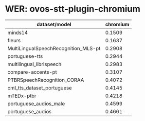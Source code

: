 
# WER: ovos-stt-plugin-chromium
|dataset/model|chromium|
|-|-|
| minds14 | 0.1509 |
| fleurs | 0.1637 |
| MultiLingualSpeechRecognition_MLS-pt | 0.2908 |
| portuguese-tts | 0.2944 |
| multilingual_librispeech | 0.2983 |
| compare-accents-pt | 0.3107 |
| PTBRSpeechRecognition_CORAA | 0.4072 |
| cml_tts_dataset_portuguese | 0.4145 |
| mTEDx-ptbr | 0.4218 |
| portuguese_audios_male | 0.4599 |
| portuguese_audios | 0.4661 |